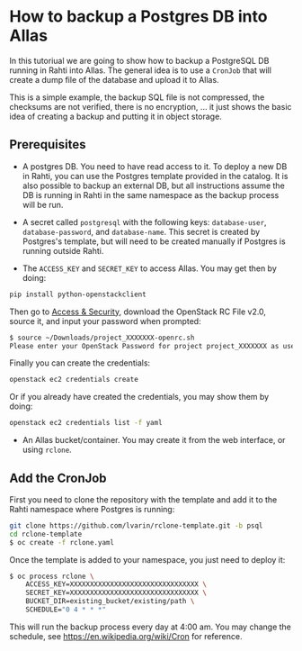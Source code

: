 # How to backup a Postgres DB into Allas

In this tutoriual we are going to show how to backup a PostgreSQL DB running in Rahti into Allas. The general idea is to use a `CronJob` that will create a dump file of the database and upload it to Allas.

This is a simple example, the backup SQL file is not compressed, the checksums are not verified, there is no encryption, ... it just shows the basic idea of creating a backup and putting it in object storage.

## Prerequisites

* A postgres DB. You need to have read access to it. To deploy a new DB in Rahti, you can use the Postgres template provided in the catalog. It is also possible to backup an external DB, but all instructions assume the DB is running in Rahti in the same namespace as the backup process will be run.


* A secret called `postgresql` with the following keys: `database-user`, `database-password`, and `database-name`. This secret is created by Postgres's template, but will need to be created manually if Postgres is running outside Rahti.

* The `ACCESS_KEY` and `SECRET_KEY` to access Allas. You may get then by doing:

```bash
pip install python-openstackclient
```

Then go to [Access & Security](https://pouta.csc.fi/dashboard/project/access_and_security/), download the OpenStack RC File v2.0, source it, and input your password when prompted:

```bash
$ source ~/Downloads/project_XXXXXXX-openrc.sh
Please enter your OpenStack Password for project project_XXXXXXX as user <USER>:

```

Finally you can create the credentials:

```bash
openstack ec2 credentials create
```

Or if you already have created the credentials, you may show them by doing:

```bash
openstack ec2 credentials list -f yaml
```

* An Allas bucket/container. You may create it from the web interface, or using `rclone`.

## Add the CronJob

First you need to clone the repository with the template and add it to the Rahti namespace where Postgres is running:

```sh
git clone https://github.com/lvarin/rclone-template.git -b psql
cd rclone-template
$ oc create -f rclone.yaml
```

Once the template is added to your namespace, you just need to deploy it:

```sh
$ oc process rclone \
    ACCESS_KEY=XXXXXXXXXXXXXXXXXXXXXXXXXXXXXXXX \
    SECRET_KEY=XXXXXXXXXXXXXXXXXXXXXXXXXXXXXXXX \
    BUCKET_DIR=existing_bucket/existing/path \
    SCHEDULE="0 4 * * *"
```

This will run the backup process every day at 4:00 am. You may change the schedule, see <https://en.wikipedia.org/wiki/Cron> for reference.


